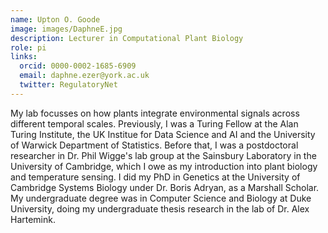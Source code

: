 ```yaml
---
name: Upton O. Goode
image: images/DaphneE.jpg
description: Lecturer in Computational Plant Biology
role: pi
links:
  orcid: 0000-0002-1685-6909
  email: daphne.ezer@york.ac.uk
  twitter: RegulatoryNet
---
```


My lab focusses on how plants integrate environmental signals across different temporal scales.  Previously, I was a Turing Fellow at the Alan Turing Institute, the UK Institue for Data Science and AI and the University of Warwick Department of Statistics.  Before that, I was a postdoctoral researcher in Dr. Phil Wigge's lab group at the Sainsbury Laboratory in the University of Cambridge, which I owe as my introduction into plant biology and temperature sensing.  I did my PhD in Genetics at the University of Cambridge Systems Biology under Dr. Boris Adryan, as a Marshall Scholar.  My undergraduate degree was in Computer Science and Biology at Duke University, doing my undergraduate thesis research in the lab of Dr. Alex Hartemink.
